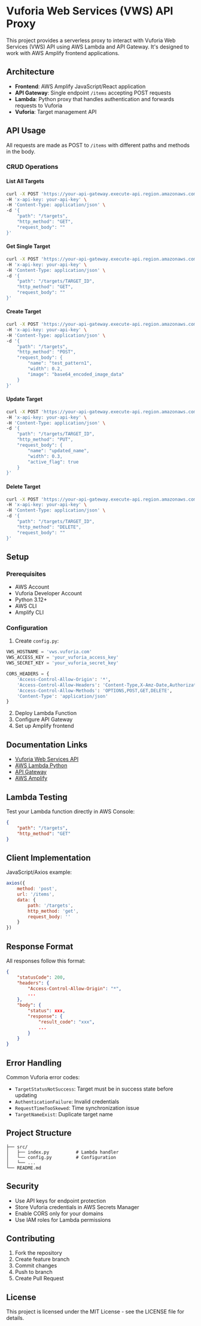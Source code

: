 # Vuforia Web Services (VWS) API Proxy

This project provides a serverless proxy to interact with Vuforia Web Services (VWS) API using AWS Lambda and API Gateway. It's designed to work with AWS Amplify frontend applications.

## Architecture

- **Frontend**: AWS Amplify JavaScript/React application
- **API Gateway**: Single endpoint `/items` accepting POST requests
- **Lambda**: Python proxy that handles authentication and forwards requests to Vuforia
- **Vuforia**: Target management API

## API Usage

All requests are made as POST to `/items` with different paths and methods in the body.

### CRUD Operations

#### List All Targets

```bash
curl -X POST 'https://your-api-gateway.execute-api.region.amazonaws.com/dev/items' \
-H 'x-api-key: your-api-key' \
-H 'Content-Type: application/json' \
-d '{
    "path": "/targets",
    "http_method": "GET",
    "request_body": ""
}'
```

#### Get Single Target

```bash
curl -X POST 'https://your-api-gateway.execute-api.region.amazonaws.com/dev/items' \
-H 'x-api-key: your-api-key' \
-H 'Content-Type: application/json' \
-d '{
    "path": "/targets/TARGET_ID",
    "http_method": "GET",
    "request_body": ""
}'
```

#### Create Target

```bash
curl -X POST 'https://your-api-gateway.execute-api.region.amazonaws.com/dev/items' \
-H 'x-api-key: your-api-key' \
-H 'Content-Type: application/json' \
-d '{
    "path": "/targets",
    "http_method": "POST",
    "request_body": {
        "name": "test_pattern1",
        "width": 0.2,
        "image": "base64_encoded_image_data"
    }
}'
```

#### Update Target

```bash
curl -X POST 'https://your-api-gateway.execute-api.region.amazonaws.com/dev/items' \
-H 'x-api-key: your-api-key' \
-H 'Content-Type: application/json' \
-d '{
    "path": "/targets/TARGET_ID",
    "http_method": "PUT",
    "request_body": {
        "name": "updated_name",
        "width": 0.3,
        "active_flag": true
    }
}'
```

#### Delete Target

```bash
curl -X POST 'https://your-api-gateway.execute-api.region.amazonaws.com/dev/items' \
-H 'x-api-key: your-api-key' \
-H 'Content-Type: application/json' \
-d '{
    "path": "/targets/TARGET_ID",
    "http_method": "DELETE",
    "request_body": ""
}'
```

## Setup

### Prerequisites

- AWS Account
- Vuforia Developer Account
- Python 3.12+
- AWS CLI
- Amplify CLI

### Configuration

1. Create `config.py`:

```python
VWS_HOSTNAME = 'vws.vuforia.com'
VWS_ACCESS_KEY = 'your_vuforia_access_key'
VWS_SECRET_KEY = 'your_vuforia_secret_key'

CORS_HEADERS = {
    'Access-Control-Allow-Origin': '*',
    'Access-Control-Allow-Headers': 'Content-Type,X-Amz-Date,Authorization,X-Api-Key,X-Amz-Security-Token',
    'Access-Control-Allow-Methods': 'OPTIONS,POST,GET,DELETE',
    'Content-Type': 'application/json'
}
```

2. Deploy Lambda Function
3. Configure API Gateway
4. Set up Amplify frontend

## Documentation Links

- [Vuforia Web Services API](https://library.vuforia.com/web-api/vuforia-web-services-api)
- [AWS Lambda Python](https://docs.aws.amazon.com/lambda/latest/dg/lambda-python.html)
- [API Gateway](https://docs.aws.amazon.com/apigateway/latest/developerguide/welcome.html)
- [AWS Amplify](https://docs.amplify.aws/)

## Lambda Testing

Test your Lambda function directly in AWS Console:

```json
{
    "path": "/targets",
    "http_method": "GET"
}
```

## Client Implementation

JavaScript/Axios example:

```javascript
axios({
    method: 'post',
    url: '/items',
    data: {
        path: '/targets',
        http_method: 'get',
        request_body: ''
    }
})
```

## Response Format

All responses follow this format:

```json
{
    "statusCode": 200,
    "headers": {
        "Access-Control-Allow-Origin": "*",
        ...
    },
    "body": {
        "status": xxx,
        "response": {
            "result_code": "xxx",
            ...
        }
    }
}
```

## Error Handling

Common Vuforia error codes:

- `TargetStatusNotSuccess`: Target must be in success state before updating
- `AuthenticationFailure`: Invalid credentials
- `RequestTimeTooSkewed`: Time synchronization issue
- `TargetNameExist`: Duplicate target name

## Project Structure

```
├── src/
│   ├── index.py          # Lambda handler
│   └── config.py         # Configuration
│   └── ...
└── README.md
```

## Security

- Use API keys for endpoint protection
- Store Vuforia credentials in AWS Secrets Manager
- Enable CORS only for your domains
- Use IAM roles for Lambda permissions

## Contributing

1. Fork the repository
2. Create feature branch
3. Commit changes
4. Push to branch
5. Create Pull Request

## License

This project is licensed under the MIT License - see the LICENSE file for details.
